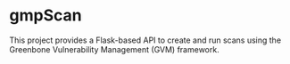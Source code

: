 # gmpScan
This project provides a Flask-based API to create and run scans using the Greenbone Vulnerability Management (GVM) framework.
